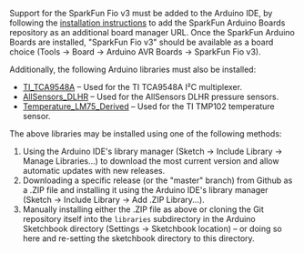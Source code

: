 Support for the SparkFun Fio v3 must be added to the Arduino IDE, by following the [installation instructions](https://github.com/sparkfun/Arduino_Boards#installation-instructions) to add the SparkFun Arduino Boards repository as an additional board manager URL. Once the SparkFun Arduino Boards are installed, "SparkFun Fio v3" should be available as a board choice (Tools → Board → Arduino AVR Boards → SparkFun Fio v3).

Additionally, the following Arduino libraries must also be installed:

* [TI\_TCA9548A](https://github.com/jeremycole/TI_TCA9548A) – Used for the TI TCA9548A I²C multiplexer.
* [AllSensors\_DLHR](https://github.com/jeremycole/AllSensors_DLHR) – Used for the AllSensors DLHR pressure sensors.
* [Temperature\_LM75\_Derived](https://github.com/jeremycole/Temperature_LM75_Derived) – Used for the TI TMP102 temperature sensor.

The above libraries may be installed using one of the following methods:

1. Using the Arduino IDE's library manager (Sketch → Include Library → Manage Libraries...) to download the most current version and allow automatic updates with new releases.
2. Downloading a specific release (or the "master" branch) from Github as a .ZIP file and installing it using the Arduino IDE's library manager (Sketch → Include Library → Add .ZIP Library...).
3. Manually installing either the .ZIP file as above or cloning the Git repository itself into the `libraries` subdirectory in the Arduino Sketchbook directory (Settings → Sketchbook location) – or doing so here and re-setting the sketchbook directory to this directory.
